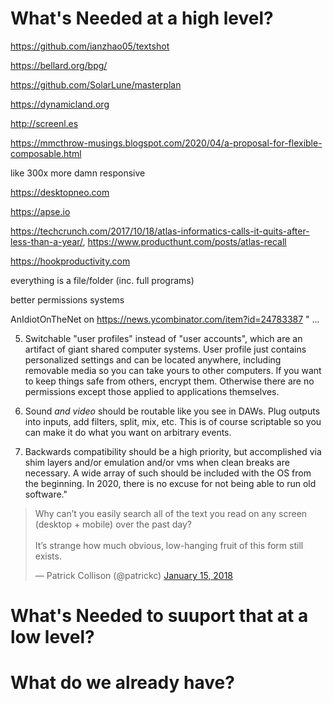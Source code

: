 # What's Needed at a high level?

https://github.com/ianzhao05/textshot

https://bellard.org/bpg/

https://github.com/SolarLune/masterplan

https://dynamicland.org

http://screenl.es

https://mmcthrow-musings.blogspot.com/2020/04/a-proposal-for-flexible-composable.html

like 300x more damn responsive

https://desktopneo.com

https://apse.io

https://techcrunch.com/2017/10/18/atlas-informatics-calls-it-quits-after-less-than-a-year/, https://www.producthunt.com/posts/atlas-recall

https://hookproductivity.com

everything is a file/folder (inc. full programs)

better permissions systems

 AnIdiotOnTheNet on https://news.ycombinator.com/item?id=24783387  " ... 

5) Switchable "user profiles" instead of "user accounts", which are an artifact of giant shared computer systems. User profile just contains personalized settings and can be located anywhere, including removable media so you can take yours to other computers. If you want to keep things safe from others, encrypt them. Otherwise there are no permissions except those applied to applications themselves.

6) Sound *and video* should be routable like you see in DAWs. Plug outputs into inputs, add filters, split, mix, etc. This is of course scriptable so you can make it do what you want on arbitrary events.

7) Backwards compatibility should be a high priority, but accomplished via shim layers and/or emulation and/or vms when clean breaks are necessary. A wide array of such should be included with the OS from the beginning. In 2020, there is no excuse for not being able to run old software."

<blockquote class="twitter-tweet"><p lang="en" dir="ltr">Why can’t you easily search all of the text you read on any screen (desktop + mobile) over the past day?<br><br>It’s strange how much obvious, low-hanging fruit of this form still exists.</p>&mdash; Patrick Collison (@patrickc) <a href="https://twitter.com/patrickc/status/953011978217205760?ref_src=twsrc%5Etfw">January 15, 2018</a></blockquote> <script async src="https://platform.twitter.com/widgets.js" charset="utf-8"></script>

# What's Needed to suuport that at a low level?

# What do we already have?

